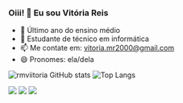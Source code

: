 ### Oiii! 👋 Eu sou Vitória Reis 

- 🧾 Último ano do ensino médio
- 🌱 Estudante de técnico em informática  
- 📫 Me contate em: vitoria.mr2000@gmail.com
- 😄 Pronomes: ela/dela
  
![rmviitoria GitHub stats](https://github-readme-stats.vercel.app/api?username=rmviitoria&show_icons=true&theme=rose_pine)
![Top Langs](https://github-readme-stats.vercel.app/api/top-langs/?username=rmviitoria&show_progress=true&theme=rose_pine)

<!-- ## -->
<div> 
  <a href="https://instagram.com/rmviitoria" target="_blank"><img src="https://img.shields.io/badge/-Instagram-%23E4405F?style=for-the-badge&logo=instagram&logoColor=white" target="_blank"></a>
  <a href = "mailto:vitoria.mr2000@gmail.com@gmail.com"><img src="https://img.shields.io/badge/-Gmail-%23333?style=for-the-badge&logo=gmail&logoColor=white" target="_blank"></a>
  <a href="https://www.linkedin.com/in/rmviitoria" target="_blank"><img src="https://img.shields.io/badge/-LinkedIn-%230077B5?style=for-the-badge&logo=linkedin&logoColor=white" target="_blank"></a> 
</div>
